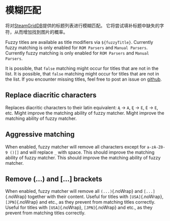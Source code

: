 # 模糊匹配

将对[SteamGridDB](http://www.steamgriddb.com/)提供的标题列表进行模糊匹配。 它将尝试填补标题中缺失的字符，从而增加找到图片的概率。

Fuzzy titles are available as title modifiers via `${fuzzyTitle}`. Currently fuzzy matching is only enabled for `ROM Parsers` and `Manual Parsers`. Currently fuzzy matching is only enabled for `ROM Parsers` and `Manual Parsers`.

It is possible, that `false` matching might occur for titles that are not in the list. It is possible, that `false` matching might occur for titles that are not in the list. If you encounter missing titles, feel free to post an issue on [github](https://github.com/FrogTheFrog/steam-rom-manager/issues).

## Replace diacritic characters

Replaces diacritic characters to their latin equivalent: `Ą` -> `A`, `Ę` -> `E`, `Ė` -> `E`, etc. Might improve the matching ability of fuzzy matcher. Might improve the matching ability of fuzzy matcher.

## Aggressive matching

When enabled, fuzzy matcher will remove all characters except for `a-zA-Z0-9 ()[]` and will replace `_` with space. This should improve the matching ability of fuzzy matcher. This should improve the matching ability of fuzzy matcher.

## Remove (...) and [...] brackets

When enabled, fuzzy matcher will remove all `(...)`{.noWrap} and `[...]`{.noWrap} together with their content. Useful for titles with `[USA]`{.noWrap}, `[JPN]`{.noWrap} and etc., as they prevent from matching titles correctly. Useful for titles with `[USA]`{.noWrap}, `[JPN]`{.noWrap} and etc., as they prevent from matching titles correctly.
